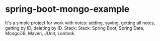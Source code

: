 # spring-boot-mongo-example
It's a simple project for work with notes: adding, saving, getting all notes, getting by ID, deleting by ID.
Stack: Stack: Spring Boot, Spring Data, MongoDB, Maven, JUnit, Lombok.
